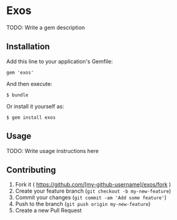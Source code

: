 # Exos

TODO: Write a gem description

## Installation

Add this line to your application's Gemfile:

    gem 'exos'

And then execute:

    $ bundle

Or install it yourself as:

    $ gem install exos

## Usage

TODO: Write usage instructions here

## Contributing

1. Fork it ( https://github.com/[my-github-username]/exos/fork )
2. Create your feature branch (`git checkout -b my-new-feature`)
3. Commit your changes (`git commit -am 'Add some feature'`)
4. Push to the branch (`git push origin my-new-feature`)
5. Create a new Pull Request
